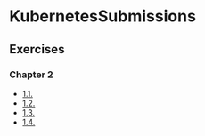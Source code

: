 # KubernetesSubmissions

## Exercises

### Chapter 2

- [1.1.](https://github.com/fialco/KubernetesSubmissions/tree/1.1/log_output)
- [1.2.](https://github.com/fialco/KubernetesSubmissions/tree/1.2/the_project/todo-app)
- [1.3.](https://github.com/fialco/KubernetesSubmissions/tree/1.3/log_output)
- [1.4.](https://github.com/fialco/KubernetesSubmissions/tree/1.4/the_project/todo-app)
